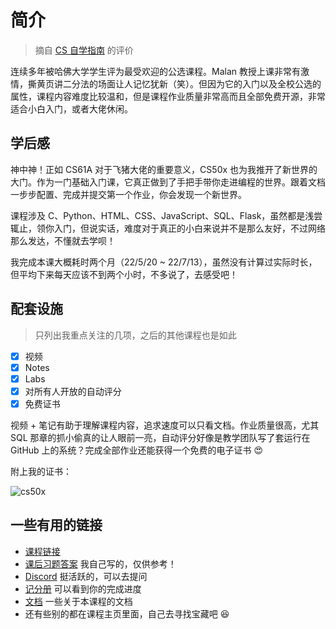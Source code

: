 # 简介

> 摘自 [CS 自学指南](https://csdiy.wiki/) 的评价

连续多年被哈佛大学学生评为最受欢迎的公选课程。Malan 教授上课非常有激情，撕黄页讲二分法的场面让人记忆犹新（笑）。但因为它的入门以及全校公选的属性，课程内容难度比较温和，但是课程作业质量非常高而且全部免费开源，非常适合小白入门，或者大佬休闲。


## 学后感

神中神！正如 CS61A 对于飞猪大佬的重要意义，CS50x 也为我推开了新世界的大门。作为一门基础入门课，它真正做到了手把手带你走进编程的世界。跟着文档一步步配置、完成并提交第一个作业，你会发现一个新世界。

课程涉及 C、Python、HTML、CSS、JavaScript、SQL、Flask，虽然都是浅尝辄止，领你入门，但说实话，难度对于真正的小白来说并不是那么友好，不过网络那么发达，不懂就去学呗！

我完成本课大概耗时两个月（22/5/20 ~ 22/7/13），虽然没有计算过实际时长，但平均下来每天应该不到两个小时，不多说了，去感受吧！


## 配套设施

> 只列出我重点关注的几项，之后的其他课程也是如此

- [x] 视频
- [x] Notes
- [x] Labs
- [x] 对所有人开放的自动评分
- [x] 免费证书
  
视频 + 笔记有助于理解课程内容，追求速度可以只看文档。作业质量很高，尤其 SQL 那章的抓小偷真的让人眼前一亮，自动评分好像是教学团队写了套运行在 GitHub 上的系统？完成全部作业还能获得一个免费的电子证书 😍

附上我的证书：

![cs50x](/img/cs50x.png)

## 一些有用的链接

- [课程链接](https://cs50.harvard.edu/x)
- [课后习题答案](https://github.com/mancuoj/CS50x) 我自己写的，仅供参考！
- [Discord](https://discord.com/invite/cs50) 挺活跃的，可以去提问
- [记分册](https://cs50.me/cs50x) 可以看到你的完成进度
- [文档](https://cs50.readthedocs.io/) 一些关于本课程的文档
- 还有些别的都在课程主页里面，自己去寻找宝藏吧 😆
